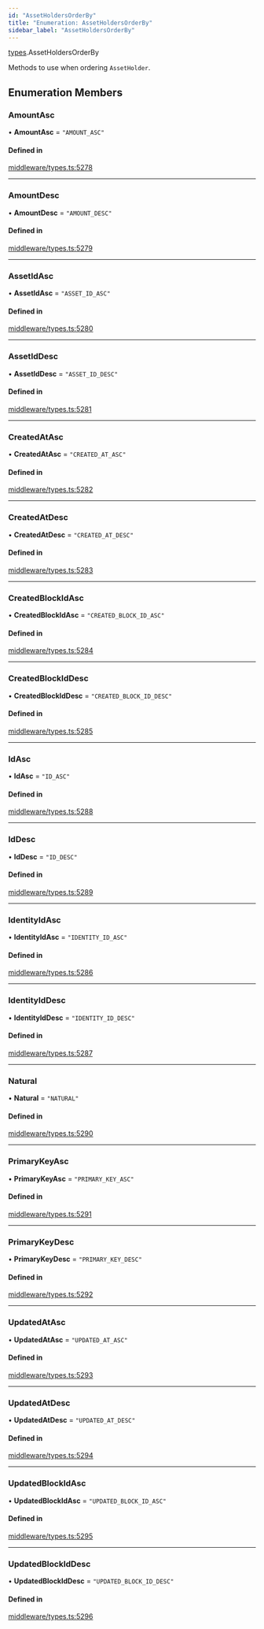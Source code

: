 ```yaml
---
id: "AssetHoldersOrderBy"
title: "Enumeration: AssetHoldersOrderBy"
sidebar_label: "AssetHoldersOrderBy"
---
```


[types](../../../modules/Types/Types.md).AssetHoldersOrderBy

Methods to use when ordering `AssetHolder`.

## Enumeration Members

### AmountAsc

• **AmountAsc** = ``"AMOUNT_ASC"``

#### Defined in

[middleware/types.ts:5278](https://github.com/PolymeshAssociation/polymesh-sdk/blob/daafaa68f/src/middleware/types.ts#L5278)

___

### AmountDesc

• **AmountDesc** = ``"AMOUNT_DESC"``

#### Defined in

[middleware/types.ts:5279](https://github.com/PolymeshAssociation/polymesh-sdk/blob/daafaa68f/src/middleware/types.ts#L5279)

___

### AssetIdAsc

• **AssetIdAsc** = ``"ASSET_ID_ASC"``

#### Defined in

[middleware/types.ts:5280](https://github.com/PolymeshAssociation/polymesh-sdk/blob/daafaa68f/src/middleware/types.ts#L5280)

___

### AssetIdDesc

• **AssetIdDesc** = ``"ASSET_ID_DESC"``

#### Defined in

[middleware/types.ts:5281](https://github.com/PolymeshAssociation/polymesh-sdk/blob/daafaa68f/src/middleware/types.ts#L5281)

___

### CreatedAtAsc

• **CreatedAtAsc** = ``"CREATED_AT_ASC"``

#### Defined in

[middleware/types.ts:5282](https://github.com/PolymeshAssociation/polymesh-sdk/blob/daafaa68f/src/middleware/types.ts#L5282)

___

### CreatedAtDesc

• **CreatedAtDesc** = ``"CREATED_AT_DESC"``

#### Defined in

[middleware/types.ts:5283](https://github.com/PolymeshAssociation/polymesh-sdk/blob/daafaa68f/src/middleware/types.ts#L5283)

___

### CreatedBlockIdAsc

• **CreatedBlockIdAsc** = ``"CREATED_BLOCK_ID_ASC"``

#### Defined in

[middleware/types.ts:5284](https://github.com/PolymeshAssociation/polymesh-sdk/blob/daafaa68f/src/middleware/types.ts#L5284)

___

### CreatedBlockIdDesc

• **CreatedBlockIdDesc** = ``"CREATED_BLOCK_ID_DESC"``

#### Defined in

[middleware/types.ts:5285](https://github.com/PolymeshAssociation/polymesh-sdk/blob/daafaa68f/src/middleware/types.ts#L5285)

___

### IdAsc

• **IdAsc** = ``"ID_ASC"``

#### Defined in

[middleware/types.ts:5288](https://github.com/PolymeshAssociation/polymesh-sdk/blob/daafaa68f/src/middleware/types.ts#L5288)

___

### IdDesc

• **IdDesc** = ``"ID_DESC"``

#### Defined in

[middleware/types.ts:5289](https://github.com/PolymeshAssociation/polymesh-sdk/blob/daafaa68f/src/middleware/types.ts#L5289)

___

### IdentityIdAsc

• **IdentityIdAsc** = ``"IDENTITY_ID_ASC"``

#### Defined in

[middleware/types.ts:5286](https://github.com/PolymeshAssociation/polymesh-sdk/blob/daafaa68f/src/middleware/types.ts#L5286)

___

### IdentityIdDesc

• **IdentityIdDesc** = ``"IDENTITY_ID_DESC"``

#### Defined in

[middleware/types.ts:5287](https://github.com/PolymeshAssociation/polymesh-sdk/blob/daafaa68f/src/middleware/types.ts#L5287)

___

### Natural

• **Natural** = ``"NATURAL"``

#### Defined in

[middleware/types.ts:5290](https://github.com/PolymeshAssociation/polymesh-sdk/blob/daafaa68f/src/middleware/types.ts#L5290)

___

### PrimaryKeyAsc

• **PrimaryKeyAsc** = ``"PRIMARY_KEY_ASC"``

#### Defined in

[middleware/types.ts:5291](https://github.com/PolymeshAssociation/polymesh-sdk/blob/daafaa68f/src/middleware/types.ts#L5291)

___

### PrimaryKeyDesc

• **PrimaryKeyDesc** = ``"PRIMARY_KEY_DESC"``

#### Defined in

[middleware/types.ts:5292](https://github.com/PolymeshAssociation/polymesh-sdk/blob/daafaa68f/src/middleware/types.ts#L5292)

___

### UpdatedAtAsc

• **UpdatedAtAsc** = ``"UPDATED_AT_ASC"``

#### Defined in

[middleware/types.ts:5293](https://github.com/PolymeshAssociation/polymesh-sdk/blob/daafaa68f/src/middleware/types.ts#L5293)

___

### UpdatedAtDesc

• **UpdatedAtDesc** = ``"UPDATED_AT_DESC"``

#### Defined in

[middleware/types.ts:5294](https://github.com/PolymeshAssociation/polymesh-sdk/blob/daafaa68f/src/middleware/types.ts#L5294)

___

### UpdatedBlockIdAsc

• **UpdatedBlockIdAsc** = ``"UPDATED_BLOCK_ID_ASC"``

#### Defined in

[middleware/types.ts:5295](https://github.com/PolymeshAssociation/polymesh-sdk/blob/daafaa68f/src/middleware/types.ts#L5295)

___

### UpdatedBlockIdDesc

• **UpdatedBlockIdDesc** = ``"UPDATED_BLOCK_ID_DESC"``

#### Defined in

[middleware/types.ts:5296](https://github.com/PolymeshAssociation/polymesh-sdk/blob/daafaa68f/src/middleware/types.ts#L5296)
